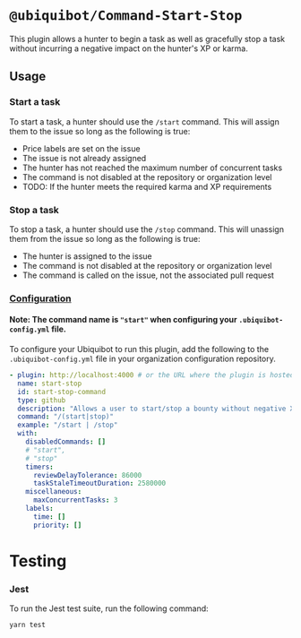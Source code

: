 # `@ubiquibot/Command-Start-Stop`

This plugin allows a hunter to begin a task as well as gracefully stop a task without incurring a negative impact on the hunter's XP or karma.

## Usage

### Start a task

To start a task, a hunter should use the `/start` command. This will assign them to the issue so long as the following is true:

- Price labels are set on the issue
- The issue is not already assigned
- The hunter has not reached the maximum number of concurrent tasks
- The command is not disabled at the repository or organization level
- TODO: If the hunter meets the required karma and XP requirements

### Stop a task

To stop a task, a hunter should use the `/stop` command. This will unassign them from the issue so long as the following is true:

- The hunter is assigned to the issue
- The command is not disabled at the repository or organization level
- The command is called on the issue, not the associated pull request

### [Configuration](./src/types/plugin-input.ts)

#### Note: The command name is `"start"` when configuring your `.ubiquibot-config.yml` file.

To configure your Ubiquibot to run this plugin, add the following to the `.ubiquibot-config.yml` file in your organization configuration repository.

```yml
- plugin: http://localhost:4000 # or the URL where the plugin is hosted
  name: start-stop
  id: start-stop-command
  type: github
  description: "Allows a user to start/stop a bounty without negative XP impact"
  command: "/(start|stop)"
  example: "/start | /stop"
  with:
    disabledCommands: []
    # "start",
    # "stop"
    timers:
      reviewDelayTolerance: 86000
      taskStaleTimeoutDuration: 2580000
    miscellaneous:
      maxConcurrentTasks: 3
    labels:
      time: []
      priority: []
```

# Testing

### Jest

To run the Jest test suite, run the following command:

```bash
yarn test
```
